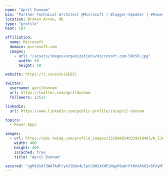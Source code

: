```yaml
---
name: "April Dunnam"
bio: "Partner Technical Architect @Microsoft | Blogger-Speaker | #PowerApps, #PowerAutomate, #Office365, #SharePoint | #WIT | #Karaoke Queen"
location: Broken Arrow, OK
type: "profile"
heat: 187

affiliation:
  name: Microsoft
  domain: microsoft.com
  images:
    - url: "/assets/images/organizations/microsoft.com-50x50.jpg"
      width: 50
      height: 50

website: https://t.co/enJuiGEQZc

twitter:
  username: aprildunnam
  url: https://twitter.com/aprildunnam
  followers: 12513

linkedin:
  url: https://www.linkedin.com/public-profile/in/april-dunnam

topics:
  - Power Apps

images:
  - url: https://pbs.twimg.com/profile_images/1326986540329918465/W_IJ6Ih2_400x400.jpg
    width: 400
    height: 400
    isCached: true
    title: "April Dunnam"

secured: "ugMj6Sdf3WATAdFcy4JlBdv4LlpCcbW3zKHPiNqyP8aKrPtRnbAhO1n5FXyMY2FAYBaprWRbWXjBFPjrzK7cVt/kWMDAJbx/W7EzLuzF+xTHHBq53jHzePbmNTHwKV85J/Q486IWDpe3ofZKTi9foChvuMLBdtvDsKuAo6kz8TPv0kXt5auQRus+sS3ZusGmYg/ncAMv6kcQJUhlSKsYF3MnkyPJggkQeKldWfmrpPRtiop+aiLICLa4wfp2NJO9SkHtko4rcKBTvKEWDemZDEWENp5w6RaJYaSvBinU8gZmuhIly5ZkZWeAMxUJ/sHf36k7ChsBxyc5kSMHWuGCqPo7zWUHlaX6O7qFsjC8TQ/Adl74ObknVP16gAw9ooTpx8MOmfnkQwlzeHtDqmoBm6Xm2DCFBW5Q0juGXa8FTLo=;po9g1xxYILOJ2bam73nmPQ=="
---
```


